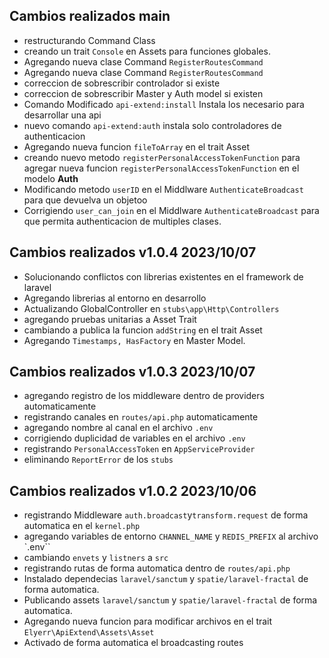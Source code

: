 ## Cambios realizados main
- restructurando Command Class
- creando un trait `Console` en Assets para funciones globales.
- Agregando nueva clase Command `RegisterRoutesCommand` 
- Agregando nueva clase Command `RegisterRoutesCommand` 
- correccion de sobrescribir controlador si existe
- correccion de sobrescribir Master y Auth model si existen
- Comando Modificado `api-extend:install` Instala los necesario para desarrollar una api
- nuevo comando `api-extend:auth` instala solo controladores de authenticacion
- Agregando nueva funcion `fileToArray` en el trait Asset
- creando nuevo metodo `registerPersonalAccessTokenFunction` para agregar nueva funcion `registerPersonalAccessTokenFunction` en el modelo **Auth**
- Modificando metodo `userID` en el Middlware `AuthenticateBroadcast` para que devuelva un objetoo
- Corrigiendo `user_can_join` en el Middlware `AuthenticateBroadcast`  para que permita authenticacion de multiples clases.

## Cambios realizados v1.0.4 2023/10/07
- Solucionando conflictos con librerias existentes en el framework de laravel
- Agregando librerias al entorno en desarrollo
- Actualizando GlobalController en  `stubs\app\Http\Controllers`
- agregando pruebas unitarias a Asset Trait
- cambiando a publica la funcion `addString` en el trait Asset
- Agregando `Timestamps, HasFactory` en Master Model.

## Cambios realizados v1.0.3 2023/10/07 
- agregando registro de los middleware dentro de providers automaticamente
- registrando canales en `routes/api.php` automaticamente
- agregando nombre al canal en el archivo `.env`
- corrigiendo duplicidad de variables en el archivo `.env`
- registrando `PersonalAccessToken` en `AppServiceProvider`
- eliminando `ReportError` de los `stubs`

## Cambios realizados v1.0.2 2023/10/06
- registrando Middleware `auth.broadcast`y`transform.request` de forma automatica en el `kernel.php`
- agregando variables de entorno `CHANNEL_NAME`  y `REDIS_PREFIX` al archivo `.env``
- cambiando `envets` y `listners` a `src`
- registrando rutas de forma automatica dentro de `routes/api.php`
- Instalado dependecias `laravel/sanctum` y `spatie/laravel-fractal` de forma automatica.
- Publicando assets `laravel/sanctum` y `spatie/laravel-fractal` de forma automatica.
- Agregando nueva funcion para modificar archivos en el trait `Elyerr\ApiExtend\Assets\Asset`
- Activado de forma automatica el broadcasting routes